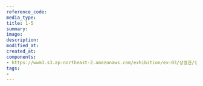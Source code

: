 ```yaml
---
reference_code:
media_type:
title: 1-5
summary:
image:
description:
modified_at:
created_at:
components:
- https://wwm3.s3.ap-northeast-2.amazonaws.com/exhibition/ex-03/상설관/상설관1+왼편/1-5.jpg
tags:
-
---
```

